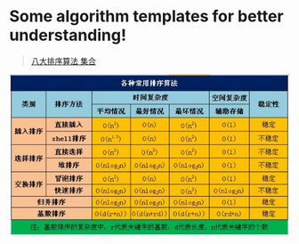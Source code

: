 # Some algorithm templates for better understanding!

> [八大排序算法 集合](/docs/Algorithm/Sort)

![](/images/SortingAlgorithm/八大排序算法性能.png)
